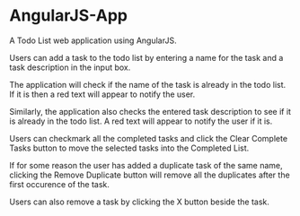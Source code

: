 # AngularJS-App

A Todo List web application using AngularJS.

Users can add a task to the todo list by entering a name for the task and a task description in the input box. 

The application will check if the name of the task is already in the todo list. If it is then a red text will appear to notify the user.

Similarly, the application also checks the entered task description to see if it is already in the todo list. A red text will appear to notify the user if it is.

Users can checkmark all the completed tasks and click the Clear Complete Tasks button to move the selected tasks into the Completed List.

If for some reason the user has added a duplicate task of the same name, clicking the Remove Duplicate button will remove all the duplicates after the first occurence of the task.

Users can also remove a task by clicking the X button beside the task.
